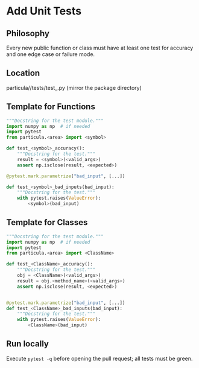 # Add Unit Tests

## Philosophy

Every new public function or class must have at least one test for accuracy and one edge case or failure mode.

## Location

particula/<area>/tests/test_<symbol>.py  (mirror the package directory)

## Template for Functions

```python
"""Docstring for the test module."""
import numpy as np  # if needed
import pytest
from particula.<area> import <symbol>

def test_<symbol>_accuracy():
    """Docstring for the test."""
    result = <symbol>(<valid_args>)
    assert np.isclose(result, <expected>)

@pytest.mark.parametrize("bad_input", [...])

def test_<symbol>_bad_inputs(bad_input):
    """Docstring for the test."""
    with pytest.raises(ValueError):
        <symbol>(bad_input)
```

## Template for Classes

```python
"""Docstring for the test module."""
import numpy as np  # if needed
import pytest
from particula.<area> import <ClassName>

def test_<ClassName>_accuracy():
    """Docstring for the test."""
    obj = <ClassName>(<valid_args>)
    result = obj.<method_name>(<valid_args>)
    assert np.isclose(result, <expected>)


@pytest.mark.parametrize("bad_input", [...])
def test_<ClassName>_bad_inputs(bad_input):
    """Docstring for the test."""
    with pytest.raises(ValueError):
        <ClassName>(bad_input)
```

## Run locally

Execute `pytest -q` before opening the pull request; all tests must be green.
